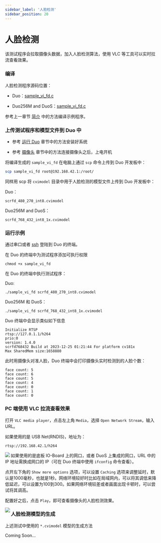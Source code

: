 ```yaml
---
sidebar_label: '人脸检测'
sidebar_position: 20
---
```


# 人脸检测

该测试程序会拉取摄像头数据，加入人脸检测算法，使用 VLC 等工具可以实时拉流查看效果。

### 编译

人脸检测程序源码位置：

- Duo：[sample_vi_fd.c](https://github.com/milkv-duo/cvitek-tdl-sdk-cv180x/blob/main/sample/cvi_tdl/sample_vi_fd.c)

- Duo256M and DuoS：[sample_vi_fd.c](https://github.com/milkv-duo/cvitek-tdl-sdk-sg200x/blob/main/sample/cvi_tdl/sample_vi_fd.c)

参考上一章节 [简介](https://milkv.io/zh/docs/duo/application-development/tdl-sdk/tdl-sdk-introduction) 中的方法编译示例程序。

### 上传测试程序和模型文件到 Duo 中

- 参考 [运行 Duo](https://milkv.io/zh/docs/duo/getting-started/boot) 章节中的方法安装好系统

- 参考 [摄像头](https://milkv.io/zh/docs/duo/camera/gc2083) 章节中的方法连接摄像头之后，上电开机

将编译生成的 `sample_vi_fd` 在电脑上通过 `scp` 命令上传到 Duo 开发板中：

```bash
scp sample_vi_fd root@192.168.42.1:/root/
```

同样用 scp 将 `cvimodel` 目录中用于人脸检测的模型文件上传到 Duo 开发板中：

Duo：
```
scrfd_480_270_int8.cvimodel
```

Duo256M and DuoS：
```
scrfd_768_432_int8_1x.cvimodel
```

### 运行示例

通过串口或者 [ssh](https://milkv.io/zh/docs/duo/getting-started/setup#ssh) 登陆到 Duo 的终端。

在 Duo 的终端中为测试程序添加可执行权限
```
chmod +x sample_vi_fd
```

在 Duo 的终端中执行测试程序：

Duo:
```
./sample_vi_fd scrfd_480_270_int8.cvimodel
```

Duo256M 和 DuoS：
```
./sample_vi_fd scrfd_768_432_int8_1x.cvimodel
```

Duo 终端中会显示类似如下信息
```
Initialize RTSP
rtsp://127.0.1.1/h264
prio:0
version: 1.4.0
scrfd768432 Build at 2023-12-25 01:21:44 For platform cv181x
Max SharedMem size:1658880
```

此时用摄像头对准人脸，Duo 终端中会打印摄像头实时检测到的人脸个数：
```
face count: 5
face count: 6
face count: 5
face count: 4
face count: 0
face count: 1
face count: 0
```

### PC 端使用 VLC 拉流查看效果

打开 `VLC media player`，点击左上角 `Media`，选择 `Open Network Stream`，输入 URL。

如果使用的是 USB Net(RNDIS)，地址为：
```
rtsp://192.168.42.1/h264
```

<Image src='/docs/duo/duo-vlc-stream-setup.jpg' minWidth='40%' maxWidth='60%' align='left' />

如果使用的是底板 IO-Board 上的网口，或者 DuoS 上集成的网口，URL 中的 IP 地址需换成网口的 IP（可在 Duo 终端中使用 `ifconfig` 命令查看）。

点开左下角的 `Show more options` 选项，可以设置 `Caching` 选项来调整延时，默认是1000毫秒，也就是1秒。网络环境较好时比如在局域网内，可以将其调低来降低延迟，可以设置为100到300。如果网络环境较差或者画面出现卡顿时，可以尝试将其调高。

配置好之后，点击 `Play`，即可查看摄像头的人脸检测效果。

<Image src='/docs/duo/tdl-sdk/duo-tdl-sdk-face-detection.jpg' minWidth='50%' maxWidth='80%' align='left' />

### 人脸检测模型的生成

上述测试中使用的 `*.cvimodel` 模型的生成方法

Coming Soon...